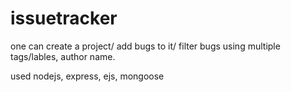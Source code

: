 # issuetracker

one can create a project/ add bugs to it/ filter bugs using multiple tags/lables, author name.

used nodejs, express, ejs, mongoose
